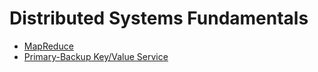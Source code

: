 # Distributed Systems Fundamentals 
* [MapReduce](instructions/Assignment1.md)
* [Primary-Backup Key/Value Service](instructions/Assignment2.md)

